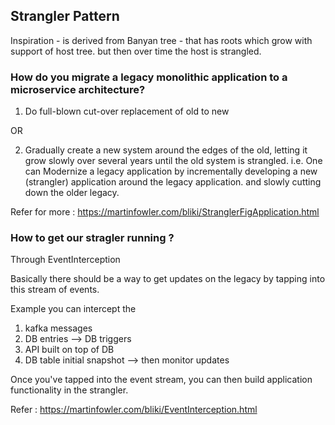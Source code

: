## Strangler Pattern

Inspiration - is derived from Banyan tree - that has roots which grow with support of host tree. but then over time the host is strangled.

### How do you migrate a legacy monolithic application to a microservice architecture?


1. Do full-blown cut-over replacement of old to new 

OR 

2. Gradually create a new system around the edges of the old, letting it grow slowly over several years until the old system is strangled.
i.e. One can Modernize a legacy application by incrementally developing a new (strangler) application around the legacy application. and slowly cutting down the older legacy.

Refer for more : https://martinfowler.com/bliki/StranglerFigApplication.html

### How to get our stragler running ? 

Through EventInterception

Basically there should be a way to get updates on the legacy by tapping into this stream of events.

Example you can intercept the 
1. kafka messages 
2. DB entries --> DB triggers
3. API built on top of DB
4. DB table initial snapshot --> then monitor updates
   
Once you've tapped into the event stream, you can then build application functionality in the strangler.

Refer : https://martinfowler.com/bliki/EventInterception.html
